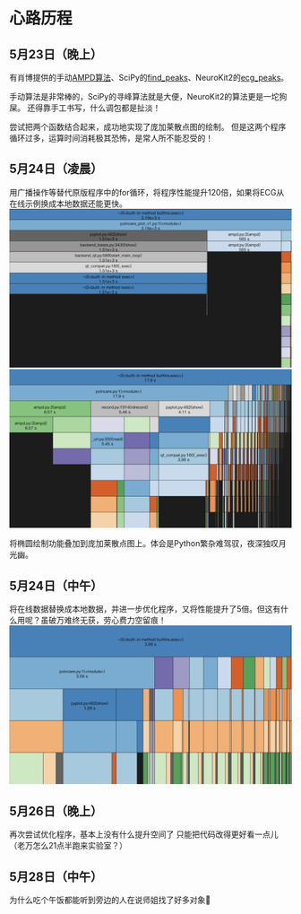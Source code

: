 # 心路历程

## 5月23日（晚上）

有肖博提供的手动[AMPD算法](https://zhuanlan.zhihu.com/p/549588865)、SciPy的[find_peaks](https://docs.scipy.org/doc/scipy/reference/generated/scipy.signal.find_peaks.html)、NeuroKit2的[ecg_peaks](https://neuropsychology.github.io/NeuroKit/functions/ecg.html)。

手动算法是非常棒的，SciPy的寻峰算法就是大便，NeuroKit2的算法更是一坨狗屎。
还得靠手工书写，什么调包都是扯淡！

尝试把两个函数结合起来，成功地实现了庞加莱散点图的绘制。
但是这两个程序循环过多，运算时间消耗极其恐怖，是常人所不能忍受的！

## 5月24日（凌晨）

用广播操作等替代原版程序中的for循环，将程序性能提升120倍，如果将ECG从在线示例换成本地数据还能更快。
![旧版程序性能](imgs/snakeviz-v0.png)
![新版程序性能](imgs/snakeviz-v1.png)

将椭圆绘制功能叠加到庞加莱散点图上。体会是Python繁杂难驾驭，夜深独叹月光幽。

## 5月24日（中午）

将在线数据替换成本地数据，并进一步优化程序，又将性能提升了5倍。但这有什么用呢？虽破万难终无获，劳心费力空留痕！
![更换为本地数据后的程序性能](imgs/snakeviz-v2.png)

## 5月26日（晚上）

再次尝试优化程序，基本上没有什么提升空间了
只能把代码改得更好看一点儿（老万怎么21点半跑来实验室？）

## 5月28日（中午）

为什么吃个午饭都能听到旁边的人在说师姐找了好多对象🤡
